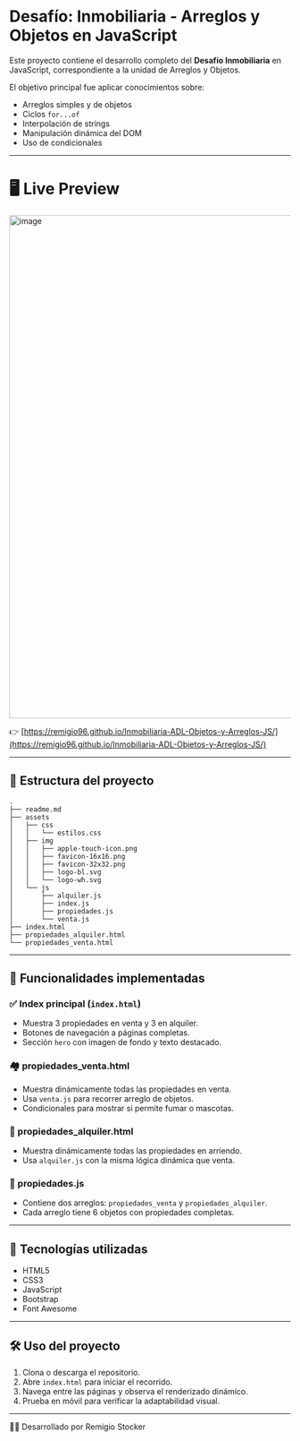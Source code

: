 
# Desafío: Inmobiliaria - Arreglos y Objetos en JavaScript

Este proyecto contiene el desarrollo completo del **Desafío Inmobiliaria** en JavaScript, correspondiente a la unidad de Arreglos y Objetos.

El objetivo principal fue aplicar conocimientos sobre:
- Arreglos simples y de objetos
- Ciclos `for...of`
- Interpolación de strings
- Manipulación dinámica del DOM
- Uso de condicionales

---

# 🖥️ Live Preview

<img width="1602" height="899" alt="image" src="https://github.com/user-attachments/assets/dd212989-c0d3-4478-9db3-633f7da90177" />



👉 [https://remigio96.github.io/Inmobiliaria-ADL-Objetos-y-Arreglos-JS/](https://remigio96.github.io/Inmobiliaria-ADL-Objetos-y-Arreglos-JS/)

---

## 📁 Estructura del proyecto

```
.
├── readme.md
├── assets
│   ├── css
│   │   └── estilos.css
│   ├── img
│   │   ├── apple-touch-icon.png
│   │   ├── favicon-16x16.png
│   │   ├── favicon-32x32.png
│   │   ├── logo-bl.svg
│   │   └── logo-wh.svg
│   └── js
│       ├── alquiler.js
│       ├── index.js
│       ├── propiedades.js
│       └── venta.js
├── index.html
├── propiedades_alquiler.html
└── propiedades_venta.html

```

---

## 📒 Funcionalidades implementadas

### ✅ Index principal (`index.html`)
- Muestra 3 propiedades en venta y 3 en alquiler.
- Botones de navegación a páginas completas.
- Sección `hero` con imagen de fondo y texto destacado.

### 🏘️ propiedades_venta.html
- Muestra dinámicamente todas las propiedades en venta.
- Usa `venta.js` para recorrer arreglo de objetos.
- Condicionales para mostrar si permite fumar o mascotas.

### 🏡 propiedades_alquiler.html
- Muestra dinámicamente todas las propiedades en arriendo.
- Usa `alquiler.js` con la misma lógica dinámica que venta.

### 🔧 propiedades.js
- Contiene dos arreglos: `propiedades_venta` y `propiedades_alquiler`.
- Cada arreglo tiene 6 objetos con propiedades completas.

---

## 🧪 Tecnologías utilizadas

- HTML5
- CSS3
- JavaScript
- Bootstrap
- Font Awesome

---

## 🛠️ Uso del proyecto

1. Clona o descarga el repositorio.
2. Abre `index.html` para iniciar el recorrido.
3. Navega entre las páginas y observa el renderizado dinámico.
4. Prueba en móvil para verificar la adaptabilidad visual.

---

👩‍💻 Desarrollado por Remigio Stocker
